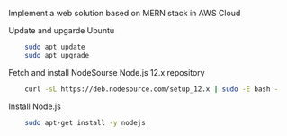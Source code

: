 Implement a web solution based on MERN stack in AWS Cloud

Update and upgarde Ubuntu

```bash
    sudo apt update
    sudo apt upgrade
```

Fetch and install NodeSourse Node.js 12.x repository 

```bash
    curl -sL https://deb.nodesource.com/setup_12.x | sudo -E bash -
```

Install Node.js
```bash
    sudo apt-get install -y nodejs
```
